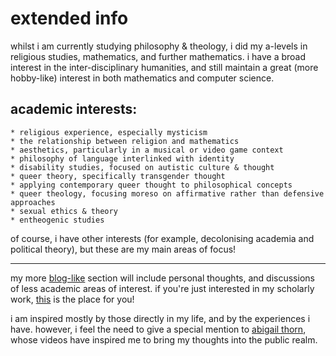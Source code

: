 # extended info

whilst i am currently studying philosophy & theology, i did my a-levels in religious studies, mathematics, and further mathematics. i have a broad interest in the inter-disciplinary humanities, and still maintain a great (more hobby-like) interest in both mathematics and computer science.  


## academic interests: 
	* religious experience, especially mysticism
	* the relationship between religion and mathematics
	* aesthetics, particularly in a musical or video game context
	* philosophy of language interlinked with identity
	* disability studies, focused on autistic culture & thought
	* queer theory, specifically transgender thought
	* applying contemporary queer thought to philosophical concepts
	* queer theology, focusing moreso on affirmative rather than defensive approaches
	* sexual ethics & theory
	* entheogenic studies

of course, i have other interests (for example, decolonising academia and political theory), but these are my main areas of focus! 

* * *

my more [blog-like](./blog.html) section will include personal thoughts, and discussions of less academic areas of interest. if you're just interested in my scholarly work, [this](./essays.html) is the place for you!

i am inspired mostly by those directly in my life, and by the experiences i have. however, i feel the need to give a special mention to [abigail thorn](https://www.youtube.com/c/thephilosophytube), whose videos have inspired me to bring my thoughts into the public realm. 